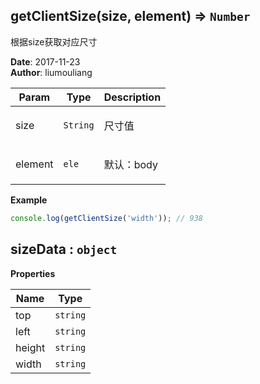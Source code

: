 ## getClientSize(size, element) ⇒ <code>Number</code>
<p>根据size获取对应尺寸</p>

**Date**: 2017-11-23  
**Author**: liumouliang  

| Param | Type | Description |
| --- | --- | --- |
| size | <code>String</code> | <p>尺寸值|默认：height</p> |
| element | <code>ele</code> | <p>默认：body</p> |

**Example**  
```javascript
console.log(getClientSize('width')); // 938
```
## sizeData : <code>object</code>
**Properties**

| Name | Type |
| --- | --- |
| top | <code>string</code> | 
| left | <code>string</code> | 
| height | <code>string</code> | 
| width | <code>string</code> | 

